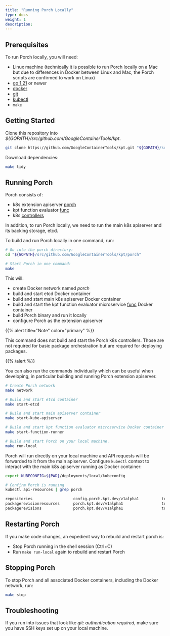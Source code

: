 ```yaml
---
title: "Running Porch Locally"
type: docs
weight: 1
description:
---
```


## Prerequisites

To run Porch locally, you will need:

* Linux machine (technically it is possible to run Porch locally on a Mac but
  due to differences in Docker between Linux and Mac, the Porch scripts are
  confirmed to work on Linux)
* [go 1.21](https://go.dev/dl/) or newer
* [docker](https://docs.docker.com/get-docker/)
* [git](https://git-scm.com/)
* [kubectl](https://kubernetes.io/docs/tasks/tools/install-kubectl-linux/)
* `make`

## Getting Started

Clone this repository into *${GOPATH}/src/github.com/GoogleContainerTools/kpt*.

```sh
git clone https://github.com/GoogleContainerTools/kpt.git "${GOPATH}/src/github.com/GoogleContainerTools/kpt"
```

Download dependencies:

```sh
make tidy
```

## Running Porch

Porch consists of:
* k8s extension apiserver [porch](https://github.com/nephio-project/porch/tree/main/pkg/apiserver)
* kpt function evaluator [func](https://github.com/nephio-project/porch/tree/main/func)
* k8s [controllers](https://github.com/nephio-project/porch/tree/main/controllers)

In addition, to run Porch locally, we need to run the main k8s apiserver and its backing storage, etcd.

To build and run Porch locally in one command, run:

```sh
# Go into the porch directory:
cd "${GOPATH}/src/github.com/GoogleContainerTools/kpt/porch"

# Start Porch in one command:
make
```

This will:

* create Docker network named *porch*
* build and start etcd Docker container
* build and start main k8s apiserver Docker container
* build and start the kpt function evaluator microservice
  [func](https://github.com/nephio-project/porch/tree/main/func) Docker container
* build Porch binary and run it locally
* configure Porch as the extension apiserver

{{% alert title="Note" color="primary" %}}

This command does not build and start the Porch k8s controllers. Those
are not required for basic package orchestration but are required for deploying packages.

{{% /alert %}}

You can also run the commands individually which can be useful when developing,
in particular building and running Porch extension apiserver.

```sh
# Create Porch network
make network

# Build and start etcd container
make start-etcd

# Build and start main apiserver container
make start-kube-apiserver

# Build and start kpt function evaluator microservice Docker container
make start-function-runner

# Build and start Porch on your local machine.
make run-local
```

Porch will run directly on your local machine and API requests will be forwarded to it from the
main apiserver. Configure `kubectl` context to interact with the main k8s apiserver running as
Docker container:

```sh
export KUBECONFIG=${PWD}/deployments/local/kubeconfig

# Confirm Porch is running
kubectl api-resources | grep porch

repositories                  config.porch.kpt.dev/v1alpha1          true         Repository
packagerevisionresources      porch.kpt.dev/v1alpha1                 true         PackageRevisionResources
packagerevisions              porch.kpt.dev/v1alpha1                 true         PackageRevision
```

## Restarting Porch

If you make code changes, an expedient way to rebuild and restart porch is:

* Stop Porch running in the shell session (Ctrl+C)
* Run `make run-local` again to rebuild and restart Porch

## Stopping Porch

To stop Porch and all associated Docker containers, including the Docker network, run:

```sh
make stop
```

## Troubleshooting

If you run into issues that look like *git: authentication required*, make sure you have SSH
keys set up on your local machine.
